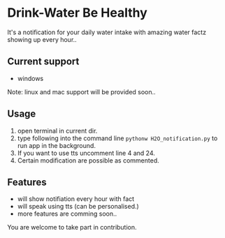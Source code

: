 # Drink-Water Be Healthy
It's a notification for your daily water intake with amazing water factz showing up every hour..

## Current support
- windows

Note: linux and mac support will be provided soon..

## Usage
1. open terminal in current dir.
2. type following into the command line `pythonw H2O_notification.py` to run app in the background.
3. If you want to use tts uncomment line 4 and 24.
4. Certain modification are possible as commented. 

## Features
- will show notifiation every hour with fact
- will speak using tts (can be personalised.)
- more features are comming soon..

You are welcome to take part in contribution.

